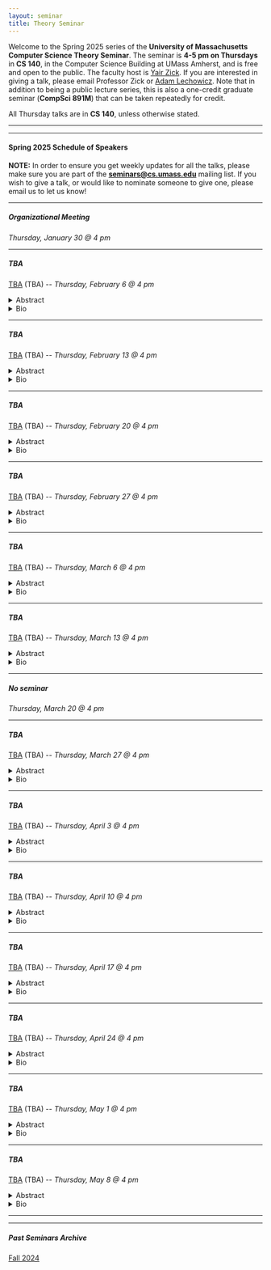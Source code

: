 ```yaml
---
layout: seminar
title: Theory Seminar
---
```

Welcome to the Spring 2025 series of the **University of Massachusetts Computer Science Theory Seminar**. The seminar is **4-5 pm on Thursdays** in **CS 140**, in the Computer Science Building at UMass Amherst, and is free and open to the public. The faculty host is [Yair Zick](https://people.cs.umass.edu/~yzick/). If you are interested in giving a talk, please email Professor Zick or [Adam Lechowicz](https://adamlechowicz.github.io/#contact). Note that in addition to being a public lecture series, this is also a one-credit graduate seminar (**CompSci 891M**) that can be taken repeatedly for credit.

All Thursday talks are in **CS 140**, unless otherwise stated.

<hr>

<hr>

#### Spring 2025 Schedule of Speakers

**NOTE:** In order to ensure you get weekly updates for all the talks, please make sure you are part of the **seminars@cs.umass.edu** mailing list. If you wish to give a talk, or would like to nominate someone to give one, please email us to let us know!

<hr>

##### Organizational Meeting

*Thursday, January 30 @ 4 pm*

<hr>

##### TBA

[TBA](TBA) (TBA) --  *Thursday, February 6 @ 4 pm*
<details markdown="1">
<summary>Abstract</summary>
  
Abstract TBA

</details>
<details markdown="1">
<summary>Bio</summary>

Bio TBA

</details>

<hr>

##### TBA

[TBA](TBA) (TBA) --  *Thursday, February 13 @ 4 pm*
<details markdown="1">
<summary>Abstract</summary>
  
Abstract TBA

</details>
<details markdown="1">
<summary>Bio</summary>

Bio TBA

</details>

<hr>

##### TBA

[TBA](TBA) (TBA) --  *Thursday, February 20 @ 4 pm*
<details markdown="1">
<summary>Abstract</summary>
  
Abstract TBA

</details>
<details markdown="1">
<summary>Bio</summary>

Bio TBA

</details>

<hr>

##### TBA

[TBA](TBA) (TBA) --  *Thursday, February 27 @ 4 pm*
<details markdown="1">
<summary>Abstract</summary>
  
Abstract TBA

</details>
<details markdown="1">
<summary>Bio</summary>

Bio TBA

</details>

<hr>

##### TBA

[TBA](TBA) (TBA) --  *Thursday, March 6 @ 4 pm*
<details markdown="1">
<summary>Abstract</summary>
  
Abstract TBA

</details>
<details markdown="1">
<summary>Bio</summary>

Bio TBA

</details>

<hr>

##### TBA

[TBA](TBA) (TBA) --  *Thursday, March 13 @ 4 pm*
<details markdown="1">
<summary>Abstract</summary>
  
Abstract TBA

</details>
<details markdown="1">
<summary>Bio</summary>

Bio TBA

</details>

<hr>

##### *No seminar*

*Thursday, March 20 @ 4 pm*

<hr>

##### TBA

[TBA](TBA) (TBA) --  *Thursday, March 27 @ 4 pm*
<details markdown="1">
<summary>Abstract</summary>
  
Abstract TBA

</details>
<details markdown="1">
<summary>Bio</summary>

Bio TBA

</details>

<hr>

##### TBA

[TBA](TBA) (TBA) --  *Thursday, April 3 @ 4 pm*
<details markdown="1">
<summary>Abstract</summary>
  
Abstract TBA

</details>
<details markdown="1">
<summary>Bio</summary>

Bio TBA

</details>

<hr>

##### TBA

[TBA](TBA) (TBA) --  *Thursday, April 10 @ 4 pm*
<details markdown="1">
<summary>Abstract</summary>
  
Abstract TBA

</details>
<details markdown="1">
<summary>Bio</summary>

Bio TBA

</details>

<hr>

##### TBA

[TBA](TBA) (TBA) --  *Thursday, April 17 @ 4 pm*
<details markdown="1">
<summary>Abstract</summary>
  
Abstract TBA

</details>
<details markdown="1">
<summary>Bio</summary>

Bio TBA

</details>

<hr>

##### TBA

[TBA](TBA) (TBA) --  *Thursday, April 24 @ 4 pm*
<details markdown="1">
<summary>Abstract</summary>
  
Abstract TBA

</details>
<details markdown="1">
<summary>Bio</summary>

Bio TBA

</details>

<hr>

##### TBA

[TBA](TBA) (TBA) --  *Thursday, May 1 @ 4 pm*
<details markdown="1">
<summary>Abstract</summary>
  
Abstract TBA

</details>
<details markdown="1">
<summary>Bio</summary>

Bio TBA

</details>

<hr>

##### TBA

[TBA](TBA) (TBA) --  *Thursday, May 8 @ 4 pm*
<details markdown="1">
<summary>Abstract</summary>
  
Abstract TBA

</details>
<details markdown="1">
<summary>Bio</summary>

Bio TBA

</details>

<hr>

<!-- ##### TBD

[TBA](https://groups.cs.umass.edu/theory/) (TBA) --  *Thursday, October 24 @ 4 pm*
<details markdown="1">
<summary>Abstract</summary>
  
Abstract TBA

</details>
<details markdown="1">
<summary>Bio</summary>

Bio TBA

</details>

<hr> -->

<hr>

##### Past Seminars Archive

[Fall 2024](https://theory.cs.umass.edu/seminar-f24)

